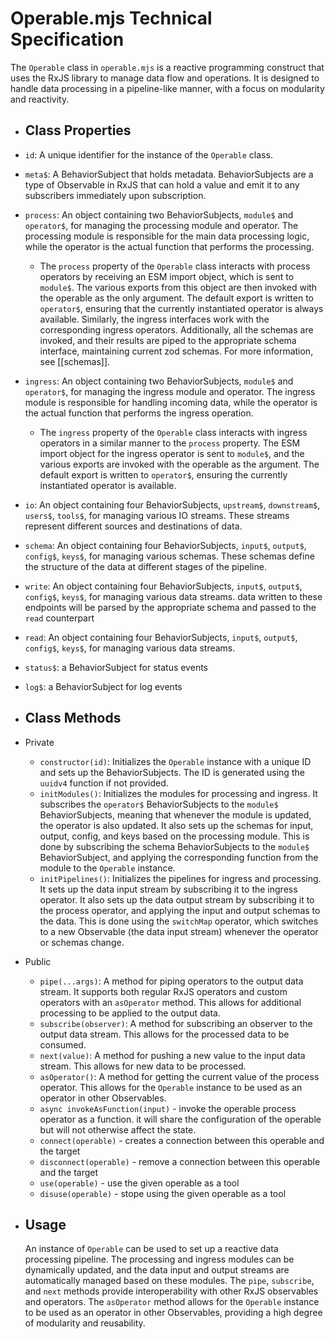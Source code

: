 # Operable.mjs Technical Specification

The `Operable` class in `operable.mjs` is a reactive programming construct that uses the RxJS library to manage data flow and operations. It is designed to handle data processing in a pipeline-like manner, with a focus on modularity and reactivity.
- ## Class Properties
- `id`: A unique identifier for the instance of the `Operable` class.
- `meta$`: A BehaviorSubject that holds metadata. BehaviorSubjects are a type of Observable in RxJS that can hold a value and emit it to any subscribers immediately upon subscription.
- `process`: An object containing two BehaviorSubjects, `module$` and `operator$`, for managing the processing module and operator. The processing module is responsible for the main data processing logic, while the operator is the actual function that performs the processing.
	- The `process` property of the `Operable` class interacts with process operators by receiving an ESM import object, which is sent to `module$`. The various exports from this object are then invoked with the operable as the only argument. The default export is written to `operator$`, ensuring that the currently instantiated operator is always available. Similarly, the ingress interfaces work with the corresponding ingress operators. Additionally, all the schemas are invoked, and their results are piped to the appropriate schema interface, maintaining current zod schemas. For more information, see [[schemas]].
- `ingress`: An object containing two BehaviorSubjects, `module$` and `operator$`, for managing the ingress module and operator. The ingress module is responsible for handling incoming data, while the operator is the actual function that performs the ingress operation.
	- The `ingress` property of the `Operable` class interacts with ingress operators in a similar manner to the `process` property. The ESM import object for the ingress operator is sent to `module$`, and the various exports are invoked with the operable as the argument. The default export is written to `operator$`, ensuring the currently instantiated operator is available.
- `io`: An object containing four BehaviorSubjects, `upstream$`, `downstream$`, `users$`, `tools$`, for managing various IO streams. These streams represent different sources and destinations of data.
- `schema`: An object containing four BehaviorSubjects, `input$`, `output$`, `config$`, `keys$`, for managing various schemas. These schemas define the structure of the data at different stages of the pipeline.
- `write`: An object containing four BehaviorSubjects, `input$`, `output$`, `config$`, `keys$`, for managing various data streams. data written to these endpoints will be parsed by the appropriate schema and passed to the `read` counterpart
- `read`: An object containing four BehaviorSubjects, `input$`, `output$`, `config$`, `keys$`, for managing various data streams.
- `status$`: a BehaviorSubject for status events
- `log$`: a BehaviorSubject for log events
- ## Class Methods
- Private
	- `constructor(id)`: Initializes the `Operable` instance with a unique ID and sets up the BehaviorSubjects. The ID is generated using the `uuidv4` function if not provided.
	- `initModules()`: Initializes the modules for processing and ingress. It subscribes the `operator$` BehaviorSubjects to the `module$` BehaviorSubjects, meaning that whenever the module is updated, the operator is also updated. It also sets up the schemas for input, output, config, and keys based on the processing module. This is done by subscribing the schema BehaviorSubjects to the `module$` BehaviorSubject, and applying the corresponding function from the module to the `Operable` instance.
	- `initPipelines()`: Initializes the pipelines for ingress and processing. It sets up the data input stream by subscribing it to the ingress operator. It also sets up the data output stream by subscribing it to the process operator, and applying the input and output schemas to the data. This is done using the `switchMap` operator, which switches to a new Observable (the data input stream) whenever the operator or schemas change.
- Public
	- `pipe(...args)`: A method for piping operators to the output data stream. It supports both regular RxJS operators and custom operators with an `asOperator` method. This allows for additional processing to be applied to the output data.
	- `subscribe(observer)`: A method for subscribing an observer to the output data stream. This allows for the processed data to be consumed.
	- `next(value)`: A method for pushing a new value to the input data stream. This allows for new data to be processed.
	- `asOperator()`: A method for getting the current value of the process operator. This allows for the `Operable` instance to be used as an operator in other Observables.
	- `async invokeAsFunction(input)` - invoke the operable process operator as a function. it will share the configuration of the operable but will not otherwise affect the state.
	- `connect(operable)` - creates a connection between this operable and the target
	- `disconnect(operable)` - remove a connection between this operable and the target
	- `use(operable)` - use the given operable as a tool
	- `disuse(operable)` - stope using the given operable as a tool
- ## Usage
  
  An instance of `Operable` can be used to set up a reactive data processing pipeline. The processing and ingress modules can be dynamically updated, and the data input and output streams are automatically managed based on these modules. The `pipe`, `subscribe`, and `next` methods provide interoperability with other RxJS observables and operators. The `asOperator` method allows for the `Operable` instance to be used as an operator in other Observables, providing a high degree of modularity and reusability.
